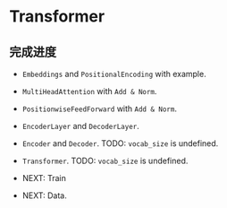 # Transformer

## 完成进度

* `Embeddings` and `PositionalEncoding` with example.

* `MultiHeadAttention` with `Add & Norm`.

* `PositionwiseFeedForward` with `Add & Norm`.

* `EncoderLayer` and `DecoderLayer`.

* `Encoder` and `Decoder`. TODO: `vocab_size` is undefined.

* `Transformer`. TODO: `vocab_size` is undefined.

* NEXT: Train

* NEXT: Data.